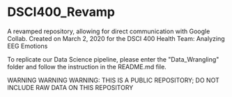 # DSCI400_Revamp
A revamped repository, allowing for direct communication with Google Collab.
Created on March 2, 2020 for the DSCI 400 Health Team: Analyzing EEG Emotions

To replicate our Data Science pipeline, please enter the "Data_Wrangling" folder
and follow the instruction in the README.md file.

WARNING WARNING WARNING: THIS IS A PUBLIC REPOSITORY; 
DO NOT INCLUDE RAW DATA ON THIS REPOSITORY 

